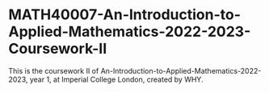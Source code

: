 # MATH40007-An-Introduction-to-Applied-Mathematics-2022-2023-Coursework-II
This is the coursework II of An-Introduction-to-Applied-Mathematics-2022-2023, year 1, at Imperial College London, created by WHY.
